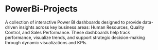 # PowerBi-Projects
A collection of interactive Power BI dashboards designed to provide data-driven insights across key business areas: Human Resources, Quality Control, and Sales Performance. These dashboards help track performance, visualize trends, and support strategic decision-making through dynamic visualizations and KPIs.
